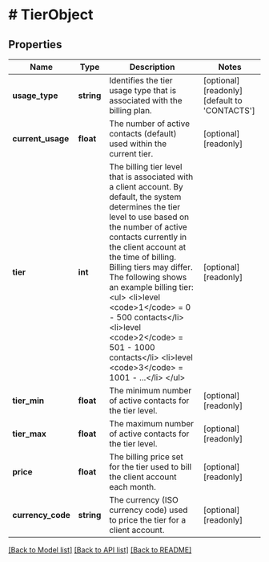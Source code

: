 # # TierObject

## Properties

Name | Type | Description | Notes
------------ | ------------- | ------------- | -------------
**usage_type** | **string** | Identifies the tier usage type that is associated with the billing plan. | [optional] [readonly] [default to 'CONTACTS']
**current_usage** | **float** | The number of active contacts (default) used within the current tier. | [optional] [readonly]
**tier** | **int** | The billing tier level that is associated with a client account. By default, the system determines the tier level to use based on the number of active contacts currently in the client account at the time of billing. Billing tiers may differ. The following shows an example billing tier: &lt;ul&gt;   &lt;li&gt;level &lt;code&gt;1&lt;/code&gt; &#x3D; 0 - 500 contacts&lt;/li&gt;   &lt;li&gt;level &lt;code&gt;2&lt;/code&gt; &#x3D; 501 - 1000 contacts&lt;/li&gt;   &lt;li&gt;level &lt;code&gt;3&lt;/code&gt; &#x3D; 1001 - ...&lt;/li&gt; &lt;/ul&gt; | [optional] [readonly]
**tier_min** | **float** | The minimum number of active contacts for the tier level. | [optional] [readonly]
**tier_max** | **float** | The maximum number of active contacts for the tier level. | [optional] [readonly]
**price** | **float** | The billing price set for the tier used to bill the client account each month. | [optional] [readonly]
**currency_code** | **string** | The currency (ISO currency code) used to price the tier for a client account. | [optional] [readonly]

[[Back to Model list]](../../README.md#models) [[Back to API list]](../../README.md#endpoints) [[Back to README]](../../README.md)
